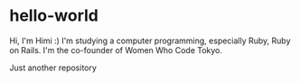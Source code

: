 hello-world
===========

Hi, I'm Himi :)
I'm studying a computer programming, especially Ruby, Ruby on Rails.
I'm the co-founder of Women Who Code Tokyo.

Just another repository
